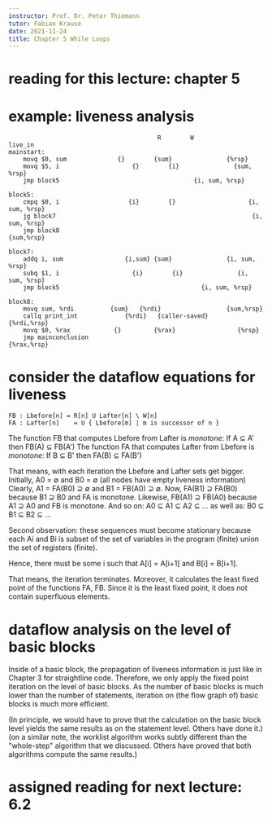 ```yaml
---
instructor: Prof. Dr. Peter Thiemann
tutor: Fabian Krause
date: 2021-11-24
title: Chapter 5 While Loops
---
```


# reading for this lecture: chapter 5

# example: liveness analysis

                                             R        W                        live_in
	mainstart:
	    movq $0, sum              {}        {sum}               {%rsp} 
	    movq $5, i                    {}        {i}               {sum, %rsp} 
	    jmp block5				                       {i, sum, %rsp} 

	block5:
        cmpq $0, i                   {i}        {}                    {i, sum, %rsp} 
        jg block7                                                      {i, sum, %rsp}
        jmp block8                                                      {sum,%rsp} 

	block7:
        addq i, sum                 {i,sum} {sum}               {i, sum, %rsp} 
        subq $1, i                    {i}        {i}               {i, sum, %rsp} 
	    jmp block5					                     {i, sum, %rsp} 

	block8:
	    movq sum, %rdi          {sum}   {%rdi}                  {sum,%rsp}
	    callq print_int             {%rdi}   {caller-saved}      {%rdi,%rsp}
	    movq $0, %rax            {}         {%rax}                 {%rsp}
	    jmp mainconclusion                                         {%rax,%rsp}

# consider the dataflow equations for liveness

    FB : Lbefore[n] = R[n] U Lafter[n] \ W[n]
    FA : Lafter[n]    = U { Lbefore[m] | m is successor of n }

The function FB that computes Lbefore from Lafter is *monotone*:
If A ⊆ A' then FB(A) ⊆ FB(A')
The function FA that computes Lafter from Lbefore is *monotone*:
If B ⊆ B' then FA(B) ⊆ FA(B')

That means, with each iteration the Lbefore and Lafter sets get
bigger.
Initially, A0 = ∅ and B0 = ∅  (all nodes have empty liveness information)
Clearly, A1 = FA(B0) ⊇ ∅ and B1 = FB(A0) ⊇ ∅.
Now, FA(B1) ⊇ FA(B0) because B1 ⊇ B0 and FA is monotone.
Likewise, FB(A1) ⊇ FB(A0) because A1 ⊇ A0 and FB is monotone.
And so on: A0 ⊆ A1 ⊆ A2 ⊆ ...
as well as: B0 ⊆ B1 ⊆ B2 ⊆ ...

Second observation: these sequences must become stationary because
each Ai and Bi is subset of the set of variables in the program
(finite) union the set of registers (finite).

Hence, there must be some i such that A[i] = A[i+1] and B[i] = B[i+1].

That means, the iteration terminates.
Moreover, it calculates the least fixed point of the functions FA, FB.
Since it is the least fixed point, it does not contain superfluous
elements. 

# dataflow analysis on the level of basic blocks

Inside of a basic block, the propagation of liveness information is
just like in Chapter 3 for straightline code.
Therefore, we only apply the fixed point iteration on the level of
basic blocks. As the number of basic blocks is much lower than the
number of statements, iteration on (the flow graph of) basic blocks is
much more efficient.

(In principle, we would have to prove that the calculation on the
basic block level yields the same results as on the statement
level. Others have done it.)
(on a similar note, the worklist algorithm works subtly different than
the "whole-step" algorithm that we discussed. Others have proved that
both algorithms compute the same results.)

# assigned reading for next lecture: 6.2
